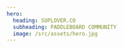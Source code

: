 ```yaml
---
hero:
  heading: SUPLOVER.CO
  subheading: PADDLEBOARD COMMUNITY
  image: /src/assets/hero.jpg
---
```


